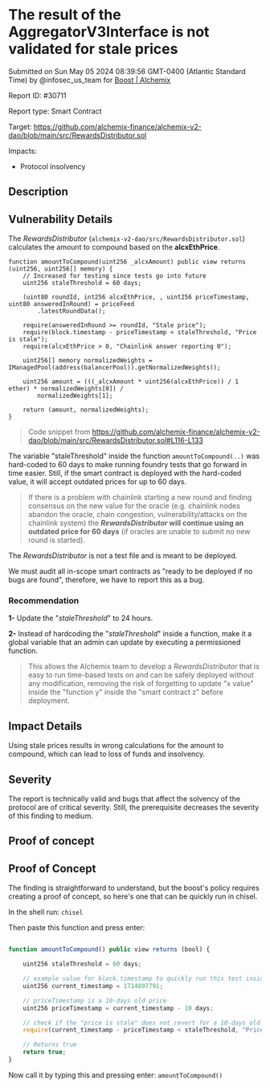 
# The result of the AggregatorV3Interface is not validated for stale prices

Submitted on Sun May 05 2024 08:39:56 GMT-0400 (Atlantic Standard Time) by @infosec_us_team for [Boost | Alchemix](https://immunefi.com/bounty/alchemix-boost/)

Report ID: #30711

Report type: Smart Contract

Target: https://github.com/alchemix-finance/alchemix-v2-dao/blob/main/src/RewardsDistributor.sol

Impacts:
- Protocol insolvency

## Description
## Vulnerability Details
The *RewardsDistributor* (`alchemix-v2-dao/src/RewardsDistributor.sol`) calculates the amount to compound based on the **alcxEthPrice**.

```
function amountToCompound(uint256 _alcxAmount) public view returns (uint256, uint256[] memory) {
    // Increased for testing since tests go into future
    uint256 staleThreshold = 60 days;

    (uint80 roundId, int256 alcxEthPrice, , uint256 priceTimestamp, uint80 answeredInRound) = priceFeed
        .latestRoundData();

    require(answeredInRound >= roundId, "Stale price");
    require(block.timestamp - priceTimestamp < staleThreshold, "Price is stale");
    require(alcxEthPrice > 0, "Chainlink answer reporting 0");

    uint256[] memory normalizedWeights = IManagedPool(address(balancerPool)).getNormalizedWeights();

    uint256 amount = (((_alcxAmount * uint256(alcxEthPrice)) / 1 ether) * normalizedWeights[0]) /
        normalizedWeights[1];

    return (amount, normalizedWeights);
}
```
> Code snippet from https://github.com/alchemix-finance/alchemix-v2-dao/blob/main/src/RewardsDistributor.sol#L116-L133

The variable "staleThreshold" inside the function `amountToCompound(..)` was hard-coded to 60 days to make running foundry tests that go forward in time easier. Still, if the smart contract is deployed with the hard-coded value, it will accept outdated prices for up to 60 days.

> If there is a problem with chainlink starting a new round and finding consensus on the new value for the oracle (e.g. chainlink nodes abandon the oracle, chain congestion, vulnerability/attacks on the chainlink system) the ***RewardsDistributor* will continue using an outdated price for 60 days** (if oracles are unable to submit no new round is started).

The *RewardsDistributor* is not a test file and is meant to be deployed.

We must audit all in-scope smart contracts as "ready to be deployed if no bugs are found", therefore, we have to report this as a bug.

### Recommendation

**1-** Update the "*staleThreshold*" to 24 hours.

**2-** Instead of hardcoding the "*staleThreshold*"  inside a function, make it a global variable that an admin can update by executing a permissioned function.
> This allows the Alchemix team to develop a *RewardsDistributor* that is easy to run time-based tests on and can be safely deployed without any modification, removing the risk of forgetting to update "x value" inside the "function y" inside the "smart contract z" before deployment.

## Impact Details
Using stale prices results in wrong calculations for the amount to compound, which can lead to loss of funds and insolvency.

## Severity
The report is technically valid and bugs that affect the solvency of the protocol are of critical severity. Still, the prerequisite decreases the severity of this finding to medium.
        
## Proof of concept
## Proof of Concept

The finding is straightforward to understand, but the boost's policy requires creating a proof of concept, so here's one that can be quickly run in chisel.

In the shell run: `chisel`

Then paste this function and press enter:
```javascript

function amountToCompound() public view returns (bool) {

    uint256 staleThreshold = 60 days;

    // example value for block.timestamp to quickly run this test inside chisel
    uint256 current_timestamp = 1714897791;

    // priceTimestamp is a 10-days old price
    uint256 priceTimestamp = current_timestamp - 10 days;

    // check if the "price is stale" does not revert for a 10-days old price
    require(current_timestamp - priceTimestamp < staleThreshold, "Price is stale");

    // Returns true
    return true;
}
```

Now call it by typing this and pressing enter:
`amountToCompound() `